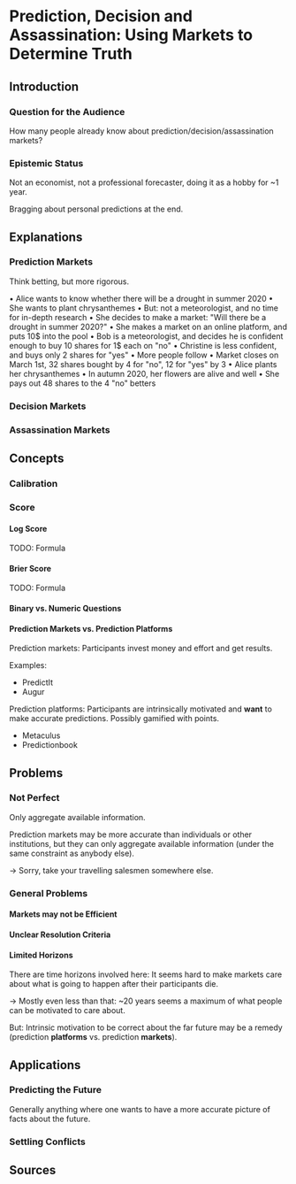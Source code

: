 Prediction, Decision and Assassination: Using Markets to Determine Truth
========================================================================

Introduction
------------

### Question for the Audience

How many people already know about prediction/decision/assassination
markets?

### Epistemic Status

Not an economist, not a professional forecaster, doing it as a hobby
for ~1 year.

Bragging about personal predictions at the end.

Explanations
------------

### Prediction Markets

Think betting, but more rigorous.

• Alice wants to know whether there will be a drought in summer 2020
• She wants to plant chrysanthemes
• But: not a meteorologist, and no time for in-depth research
• She decides to make a market: "Will there be a drought in summer 2020?"
• She makes a market on an online platform, and puts 10$ into the pool
• Bob is a meteorologist, and decides he is confident enough to buy 10 shares for 1$ each on "no"
• Christine is less confident, and buys only 2 shares for "yes"
• More people follow
• Market closes on March 1st, 32 shares bought by 4 for "no", 12 for "yes" by 3
• Alice plants her chrysanthemes
• In autumn 2020, her flowers are alive and well
• She pays out 48 shares to the 4 "no" betters

### Decision Markets

### Assassination Markets

Concepts
--------

### Calibration

### Score

#### Log Score

TODO: Formula

#### Brier Score

TODO: Formula

#### Binary vs. Numeric Questions

#### Prediction Markets vs. Prediction Platforms

Prediction markets: Participants invest money and effort and
get results.

Examples:

* PredictIt
* Augur

Prediction platforms: Participants are intrinsically motivated and
__want__ to make accurate predictions. Possibly gamified with points.

* Metaculus
* Predictionbook

Problems
--------

### Not Perfect

Only aggregate available information.

Prediction markets may be more accurate than individuals or other
institutions, but they can only aggregate available information (under
the same constraint as anybody else).

→ Sorry, take your travelling salesmen somewhere else.

### General Problems

#### Markets may not be Efficient

#### Unclear Resolution Criteria

#### Limited Horizons

There are time horizons involved here: It seems hard to make markets care
about what is going to happen after their participants die.

→ Mostly even less than that: ~20 years seems a maximum of what people
can be motivated to care about.

But: Intrinsic motivation to be correct about the far future may be a
remedy (prediction __platforms__ vs. prediction __markets__).

Applications
------------

### Predicting the Future

Generally anything where one wants to have a more accurate picture of
facts about the future.

### Settling Conflicts

Sources
-------
